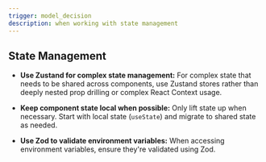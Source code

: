 ```yaml
---
trigger: model_decision
description: when working with state management
---
```


## State Management

- **Use Zustand for complex state management:** For complex state that needs to be shared across components, use Zustand stores rather than deeply nested prop drilling or complex React Context usage.

- **Keep component state local when possible:** Only lift state up when necessary. Start with local state (`useState`) and migrate to shared state as needed.

- **Use Zod to validate environment variables:** When accessing environment variables, ensure they're validated using Zod.